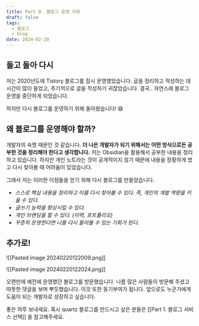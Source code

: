 ```yaml
---
title: Part 0. 블로그 운영 이유
draft: false
tags:
  - 블로그
  - blog
date: 2024-02-20
---
```

## 돌고 돌아 다시

저는 2020년도에 Tistory 블로그를 잠시 운영했었습니다. 
글을 정리하고 작성하는 데 시간이 많이 들었고, 주기적으로 글을 작성하기 귀찮았습니다. 결국.. 자연스레 블로그 운영을 중단하게 되었습니다. 

하지만 다시 블로그를 운영하기 위해 돌아왔습니다! 😅

## 왜 블로그를 운영해야 할까?

개발자의 숙명 때문인 것 같습니다. **더 나은 개발자가 되기 위해서는 어떤 방식으로든 공부한 것을 정리해야 한다고 생각합니다.** 저는 Obsidian을 활용해서 공부한 내용을 정리하고 있습니다. 하지만 개인 노트라는 것이 공개적이지 않기 때문에 내용을 장황하게 썼고 다시 찾아볼 때 어려움이 있었습니다. 

그래서 저는 이러한 이점들을 얻기 위해 다시 블로그를 만들었습니다.

- *스스로 핵심 내용을 정리하고 이를 다시 찾아볼 수 있다. 즉, 개인의 개발 역량을 키울 수 있다.*
- *글쓰기 능력을 향상시킬 수 있다.*
- *개인 브랜딩을 할 수 있다. (이력, 포트폴리오)*
- *꾸준히 운영한다면 나를 다시 돌아볼 수 있는 기회가 된다.*

## 추가로!

![[Pasted image 20240220122009.png]]

![[Pasted image 20240220122024.png]]

오랜만에 예전에 운영했던 블로그를 방문했습니다. 나름 많은 사람들이 방문해 주셨고 따뜻한 댓글을 보며 뿌듯했습니다. 이것 또한 동기부여가 됩니다. 앞으로도 누군가에게 도움이 되는 개발자로 성장하고 싶습니다.

좋은 하루 보내세요. 혹시 quartz 블로그를 만드시고 싶은 분들은 [[Part 1. 블로그 서비스 선택]] 을 참고해주세요.